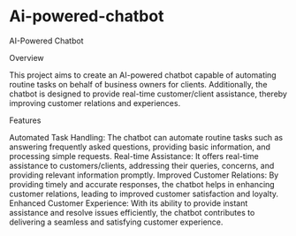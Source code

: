 # Ai-powered-chatbot
AI-Powered Chatbot

Overview

This project aims to create an AI-powered chatbot capable of automating routine tasks on behalf of business owners for clients. Additionally, the chatbot is designed to provide real-time customer/client assistance, thereby improving customer relations and experiences.

Features

Automated Task Handling: The chatbot can automate routine tasks such as answering frequently asked questions, providing basic information, and processing simple requests.
Real-time Assistance: It offers real-time assistance to customers/clients, addressing their queries, concerns, and providing relevant information promptly.
Improved Customer Relations: By providing timely and accurate responses, the chatbot helps in enhancing customer relations, leading to improved customer satisfaction and loyalty.
Enhanced Customer Experience: With its ability to provide instant assistance and resolve issues efficiently, the chatbot contributes to delivering a seamless and satisfying customer experience.
